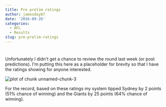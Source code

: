 ```yaml
---
title: Pre prelim ratings
author: jamesday87
date: '2016-09-26'
categories:
  - AFL
  - Results
slug: pre-prelim-ratings
---
```


#

Unfortunately I didn't get a chance to review the round last week (or post predictions). I'm putting this here as a placeholder for brevity so that I have the ratings showing for anyone interested.

<!-- more -->

![plot of chunk unnamed-chunk-3](http://plussixoneblog.com/wp-content/uploads/2016/09/unnamed-chunk-3-1-2.png)

For the record, based on these ratings my system tipped Sydney by 2 points (51% chance of winning) and the Giants by 25 points (64% chance of winning).
